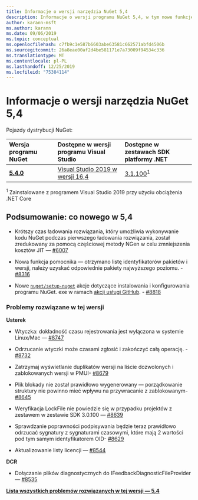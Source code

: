 ```yaml
---
title: Informacje o wersji narzędzia NuGet 5,4
description: Informacje o wersji programu NuGet 5,4, w tym nowe funkcje, poprawki błędów i DCR.
author: karann-msft
ms.author: karann
ms.date: 09/06/2019
ms.topic: conceptual
ms.openlocfilehash: c7fb9c1e587b6603abe63581c662571abfd4506b
ms.sourcegitcommit: 26a8eae00af2d4be581171e7a73009f94534c336
ms.translationtype: MT
ms.contentlocale: pl-PL
ms.lasthandoff: 12/25/2019
ms.locfileid: "75384114"
---
```

# <a name="nuget-54-release-notes"></a>Informacje o wersji narzędzia NuGet 5,4

Pojazdy dystrybucji NuGet:

| Wersja programu NuGet | Dostępne w wersji programu Visual Studio| Dostępne w zestawach SDK platformy .NET|
|:---|:---|:---|
| [**5.4.0**](https://nuget.org/downloads) | [Visual Studio 2019 w wersji 16,4](https://visualstudio.microsoft.com/downloads/) | [3.1.100](https://dotnet.microsoft.com/download/dotnet-core/3.1)<sup>1</sup> |

<sup>1</sup> Zainstalowane z programem Visual Studio 2019 przy użyciu obciążenia .NET Core

## <a name="summary-whats-new-in-54"></a>Podsumowanie: co nowego w 5,4

* Krótszy czas ładowania rozwiązania, który umożliwia wykonywanie kodu NuGet podczas pierwszego ładowania rozwiązania, został zredukowany za pomocą częściowej metody NGen w celu zmniejszenia kosztów JIT — [#6007](https://github.com/NuGet/Home/issues/6007)

* Nowa funkcja pomocnika — otrzymano listę identyfikatorów pakietów i wersji, należy uzyskać odpowiednie pakiety najwyższego poziomu. - [#8316](https://github.com/NuGet/Home/issues/8316)

* Nowe [`nuget/setup-nuget`](https://github.com/marketplace/actions/setup-nuget-exe-for-use-with-actions) akcje dotyczące instalowania i konfigurowania programu NuGet. exe w ramach [akcji usługi GitHub](https://github.com/features/actions). - [#8818](https://github.com/NuGet/Home/issues/8818)

### <a name="issues-fixed-in-this-release"></a>Problemy rozwiązane w tej wersji

**Usterek**

* Wtyczka: dokładność czasu rejestrowania jest wyłączona w systemie Linux/Mac — [#8747](https://github.com/NuGet/Home/issues/8747)

* Odrzucanie wtyczki może czasami zgłosić i zakończyć całą operację. - [#8732](https://github.com/NuGet/Home/issues/8732)

* Zatrzymaj wyświetlanie duplikatów wersji na liście dozwolonych i zablokowanych wersji w PMUI- [#8679](https://github.com/NuGet/Home/issues/8679)

* Plik blokady nie został prawidłowo wygenerowany — porządkowanie struktury nie powinno mieć wpływu na przywracanie z zablokowanym- [#8645](https://github.com/NuGet/Home/issues/8645)

* Weryfikacja LockFile nie powiedzie się w przypadku projektów z zestawem <RuntimeIdentifiers> w zestawie SDK 3.0.100 — [#8639](https://github.com/NuGet/Home/issues/8639)

* Sprawdzanie poprawności podpisywania będzie teraz prawidłowo odrzucać sygnatury z sygnaturami czasowymi, które mają 2 wartości pod tym samym identyfikatorem OID- [#8629](https://github.com/NuGet/Home/issues/8629)

* Aktualizowanie listy licencji — [#8544](https://github.com/NuGet/Home/issues/8544)

**DCR**

* Dołączanie plików diagnostycznych do IFeedbackDiagnosticFileProvider — [#8535](https://github.com/NuGet/Home/issues/8535)

**[Lista wszystkich problemów rozwiązanych w tej wersji — 5,4](https://github.com/nuget/home/issues?q=is%3Aissue+is%3Aclosed+milestone%3A%225.4")**
